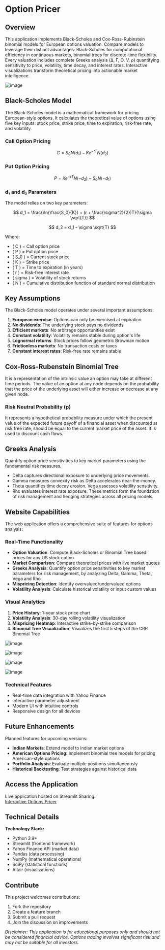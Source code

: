 # Option Pricer 

## Overview
This application implements Black-Scholes and Cox-Ross-Rubinstein binomial models for European options valuation. Compare models to leverage their distinct advantages: Black-Scholes for computational efficiency in continuous markets, binomial trees for discrete-time flexibility. Every valuation includes complete Greeks analysis (Δ, Γ, Θ, V, ρ) quantifying sensitivity to price, volatility, time decay, and interest rates. Interactive visualizations transform theoretical pricing into actionable market intelligence.

![image](https://github.com/user-attachments/assets/bc671f6f-7602-473d-963d-b3c884c3c81e)


## Black-Scholes Model
The Black-Scholes model is a mathematical framework for pricing European-style options. It calculates the theoretical value of options using five key inputs: stock price, strike price, time to expiration, risk-free rate, and volatility.

### Call Option Pricing
$$ C = S_0 N(d_1) - K e^{-rT} N(d_2) $$

### Put Option Pricing
$$ P = K e^{-rT} N(-d_2) - S_0 N(-d_1) $$

### d₁ and d₂ Parameters
The model relies on two key parameters:

$$ d_1 = \frac{\ln{\frac{S_0}{K}} + (r + \frac{\sigma^2}{2})T}{\sigma \sqrt{T}} $$

$$ d_2 = d_1 - \sigma \sqrt{T} $$

Where:
- \( C \) = Call option price
- \( P \) = Put option price
- \( S_0 \) = Current stock price
- \( K \) = Strike price
- \( T \) = Time to expiration (in years)
- \( r \) = Risk-free interest rate
- \( sigma \) = Volatility of stock returns
- \( N \) = Cumulative distribution function of standard normal distribution

## Key Assumptions
The Black-Scholes model operates under several important assumptions:
1. **European exercise**: Options can only be exercised at expiration
2. **No dividends**: The underlying stock pays no dividends
3. **Efficient markets**: No arbitrage opportunities exist
4. **Constant volatility**: Volatility remains stable during option's life
5. **Lognormal returns**: Stock prices follow geometric Brownian motion
6. **Frictionless markets**: No transaction costs or taxes
7. **Constant interest rates**: Risk-free rate remains stable

## Cox-Ross-Rubenstein Binomial Tree
It is a representation of the intrinsic value an option may take at different time periods. The value of an option at any node depends on the probability that the price of the underlying asset will either increase or decrease at any given node.

### Risk Neutral Probability (p)
It represents a hypothetical probability measure under which the present value of the expected future payoff of a financial asset when discounted at risk free rate, should be equal to the current market price of the asset. It is used to discount cash flows.

## Greeks Analysis
Quantify option price sensitivities to key market parameters using the fundamental risk measures. 
- Delta captures directional exposure to underlying price movements.
- Gamma measures convexity risk as Delta accelerates near-the-money.
- Theta quantifies time decay erosion. Vega assesses volatility sensitivity.
- Rho evaluates interest rate exposure.
These metrics form the foundation of risk management and hedging strategies across all pricing models.

## Website Capabilities
The web application offers a comprehensive suite of features for options analysis:

### Real-Time Functionality
- **Option Valuation**: Compute Black-Scholes or Binomial Tree based prices for any US stock option
- **Market Comparison**: Compare theoretical prices with live market quotes
- **Greeks Analysis**: Quantify option price sensitivities to key market parameters for risk management, by analyzing Delta, Gamma, Theta, Vega and Rho
- **Mispricing Detection**: Identify overvalued/undervalued options
- **Volatility Analysis**: Calculate historical volatility or input custom values

### Visual Analytics
1. **Price History**: 1-year stock price chart
2. **Volatility Analysis**: 30-day rolling volatility visualization
3. **Mispricing Heatmap**: Interactive strike-by-strike comparison
4. **Binomial Tree Visualization**: Visualizes the first 5 steps of the CRR Binomial Tree

![image](https://github.com/user-attachments/assets/b87b9d97-bafa-4366-823a-87435f38fafd) 

![image](https://github.com/user-attachments/assets/680ff1ae-0e7e-409d-864e-4edffa30de9b)

![image](https://github.com/user-attachments/assets/d7ff00cb-ed35-432a-8d87-3d1e0fd81fe0)

![image](https://github.com/user-attachments/assets/080f1058-b80d-41a5-b6d6-0098e52decb6)


### Technical Features
- Real-time data integration with Yahoo Finance
- Interactive parameter adjustment
- Modern UI with intuitive controls
- Responsive design for all devices

## Future Enhancements
Planned features for upcoming versions:
- **Indian Markets**: Extend model to Indian market options
- **American Options Pricing**: Implement binomial tree models for pricing American-style options
- **Portfolio Analysis**: Evaluate multiple positions simultaneously
- **Historical Backtesting**: Test strategies against historical data

## Access the Application
Live application hosted on Streamlit Sharing:  
[Interactive Options Pricer](https://options-pricer.streamlit.app/)

## Technical Details
**Technology Stack:**
- Python 3.9+
- Streamlit (frontend framework)
- Yahoo Finance API (market data)
- Pandas (data processing)
- NumPy (mathematical operations)
- SciPy (statistical functions)
- Altair (visualizations)

## Contribute
This project welcomes contributions:
1. Fork the repository
2. Create a feature branch
3. Submit a pull request
4. Join the discussion on improvements

*Disclaimer: This application is for educational purposes only and should not be considered financial advice. Options trading involves significant risk and may not be suitable for all investors.*
